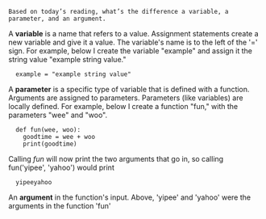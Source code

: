     Based on today’s reading, what’s the difference a variable, a parameter, and an argument.

A **variable** is a name that refers to a value. 
Assignment statements create a new variable and give it a value. 
The variable's name is to the left of the '=' sign.
For example, below I create the variable "example" and assign it the string value "example string value."

      example = "example string value"

A **parameter** is a specific type of variable that is defined with a function.
Arguments are assigned to parameters.
Parameters (like variables) are locally defined.
For example, below I create a function "fun," with the parameters "wee" and "woo".

      def fun(wee, woo):
        goodtime = wee + woo
        print(goodtime)

Calling _fun_ will now print the two arguments that go in, 
so calling fun('yipee', 'yahoo') would print

      yipeeyahoo


  An **argument** in the function's input. 
  Above, 'yipee' and 'yahoo' were the arguments in the function 'fun'
